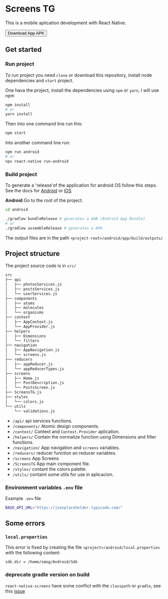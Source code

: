 # Screens TG

This is a mobile aplication development with React Native.

<form 
  action="https://drive.google.com/file/d/1vAdmtxqEF5vUl0mYdT-4jmUh57TCyrsV/view?usp=sharing" 
  method="get" 
  target="_blank">
    <button type="submit">Download App APK</button>
</form>

## Get started

### Run project

To run project you need `clone` or download this repository, install node dependencies and `start` project.

One hava the project, install the dependencies using `npm` or `yarn`, I will use npm

```bash
npm install
# or
yarn install
```

Then into one command line run this:

```sh
npm start
```

Into another command line run:

```sh
npm run android
# or
npx react-native run-android
```

### Build project

To generate a 'release'of the application for android OS follow this steps.
See the docs for [Android](https://reactnative.dev/docs/signed-apk-android) or [IOS](https://reactnative.dev/docs/publishing-to-app-store)

**Android** Go to the root of the project.

```sh
cd android

./gradlew bundleRelease # generates a AAB (Android App Bundle) 
# or
./gradlew assembleRelease # generates a APK
```

The output files are in the path `<project-root>/android/app/build/outputs/`

## Project structure

The project source code is in `src/`

```sh
src
├── api
│   ├── photosServices.js
│   ├── postsServices.js
│   └── userServices.js
├── components
│   ├── atoms
│   ├── molecules
│   └── organisms
├── context
│   ├── AppContext.js
│   └── AppProvider.js
├── helpers
│   ├── Dimensions
│   └── filters
├── navigation
│   ├── AppNavigation.js
│   └── screens.js
├── reducers
│   ├── appReducer.js
│   └── appReducerTypes.js
├── screens
│   ├── Home.js
│   ├── PostDescription.js
│   └── PostsScreen.js
├── ScreensTG.js
├── styles
│   └── colors.js
└── utils
    └── validations.js
```

* `/api/` api services functions.
* `/components/` Atomic design components.
* `/context/` Context and `Context.Provider` aplication.
* `/helpers/` Contain the normalize function using Dimensions and filter functions.
* `/navigation/` App navigation and `screens` variables.
* `/reducers/` reducer function an reducer variables.
* `/screens` App Screens
* `/ScreensTG` App main component file.
* `/styles/` contant the colors palette.
* `/utils/` containt some utils for use in aplicacion. 

### Environment variables `.env` file

Example `.env` file

```sh
BASE_API_URL="https://jsonplaceholder.typicode.com/"
```

## Some errors

### `local.properties`

This error is fixed by creating the file  `<project>/android/local.properties` with the following content:

```text
sdk.dir = /home/smog/Android/Sdk
```

### deprecate gradle version on build

`react-native-screens` have some conflict with the `classpath` or `gradle`,  see this [issue](https://github.com/software-mansion/react-native-screens/issues/1449)
